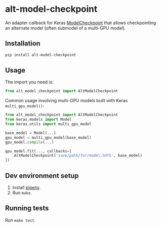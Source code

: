 # alt-model-checkpoint

An adapter callback for Keras [ModelCheckpoint](https://keras.io/callbacks/#modelcheckpoint) that allows checkpointing
an alternate model (often submodel of a multi-GPU model).

## Installation

```bash
pip install alt-model-checkpoint
```

## Usage

The import you need is:

```python
from alt_model_checkpoint import AltModelCheckpoint
```

Common usage involving multi-GPU models built with Keras `multi_gpu_model()`:

```python
from alt_model_checkpoint import AltModelCheckpoint
from keras.models import Model
from keras.utils import multi_gpu_model

base_model = Model(...)
gpu_model = multi_gpu_model(base_model)
gpu_model.compile(...)

gpu_model.fit(..., callbacks=[
    AltModelCheckpoint('save/path/for/model.hdf5', base_model)
])
```

## Dev environment setup

1. Install [pipenv](https://docs.pipenv.org/install/).
2. Run `make`.

## Running tests

Run `make test`.